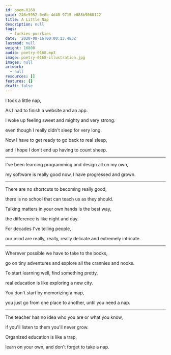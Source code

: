 ```yaml
---
id: poem-0168
guid: 246e5952-0e6b-4d40-9715-e688b9060122
title: A Little Nap
description: null
tags:
  - furkies-purrkies
date: '2020-08-16T00:00:13.483Z'
lastmod: null
weight: 16800
audio: poetry-0168.mp3
image: poetry-0168-illustration.jpg
images: null
artwork:
  - null
resources: []
features: {}
draft: false
---
```


I took a little nap,

As I had to finish a website and an app.

I woke up feeling sweet and mighty and very strong.

even though I really didn't sleep for very long.

Now I have to get ready to go back to real sleep,

and I hope I don't end up having to count sheep.

---

I've been learning programming and design all on my own,

my software is really good now, I have progressed and grown.

---

There are no shortcuts to becoming really good,

there is no school that can teach us as they should.

Talking matters in your own hands is the best way,

the difference is like night and day.

For decades I've telling people,

our mind are really, really, really delicate and extremely intricate.

---

Wherever possible we have to take to the books,

go on tiny adventures and explore all the crannies and nooks.

To start learning well, find something pretty,

real education is like exploring a new city.

You don't start by memorizing a map,

you just go from one place to another, until you need a nap.

---

The teacher has no idea who you are or what you know,

if you'll listen to them you'll never grow.

Organized education is like a trap,

learn on your own, and don't forget to take a nap.
